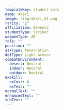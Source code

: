 ```yaml
---
templateKey: student-info
name: Akari
image: /img/akari_01.png
rarity: "2"
affiliation: Gehenna
studentType: Striker
weaponType: AR
role: ""
position: ""
atkType: Penetration
defType: Light Armour
combatEnvironment:
  desert: Neutral
  indoor: Neutral
  outdoor: Neutral
exSkill:
  exCost: 0
  exText: ""
normalText: ""
enhancedText: ""
subText: ""
---
```

